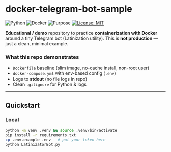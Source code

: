 # docker-telegram-bot-sample

![Python](https://img.shields.io/badge/python-3.11%2B-blue)
![Docker](https://img.shields.io/badge/docker-ready-brightgreen)
![Purpose](https://img.shields.io/badge/purpose-educational-blueviolet)
[![License: MIT](https://img.shields.io/badge/License-MIT-yellow.svg)](LICENSE)

**Educational / demo** repository to practice **containerization with Docker** around a tiny Telegram bot (Latinization utility). This is **not production** — just a clean, minimal example.

### What this repo demonstrates
- `Dockerfile` baseline (slim image, no-cache install, non-root user)
- `docker-compose.yml` with env-based config (`.env`)
- Logs to **stdout** (no file logs in repo)
- Clean `.gitignore` for Python & logs

---

## Quickstart

### Local
```bash
python -m venv .venv && source .venv/bin/activate
pip install -r requirements.txt
cp .env.example .env   # put your token here
python LatinizatorBot.py

